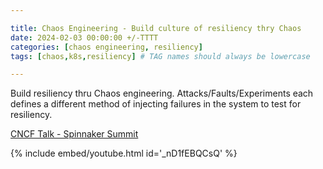 ```yaml
---

title: Chaos Engineering - Build culture of resiliency thry Chaos  
date: 2024-02-03 00:00:00 +/-TTTT  
categories: [chaos engineering, resiliency]  
tags: [chaos,k8s,resiliency] # TAG names should always be lowercase

---
```


Build resiliency thru Chaos engineering. Attacks/Faults/Experiments each defines a different method of injecting failures in the system to test for resiliency.

[CNCF Talk - Spinnaker Summit](https://www.youtube.com/watch?v=_nD1fEBQCsQ)

{% include embed/youtube.html id='_nD1fEBQCsQ' %}
